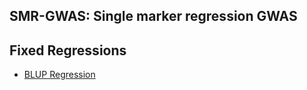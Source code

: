 ## SMR-GWAS: Single marker regression GWAS
**Fixed Regressions**
----------------------------------------------------------------
  - [BLUP Regression](https://github.com/Mehdimomen/GenPred_1/tree/master/HTML/GWAS_Singlemarker.html)
  

